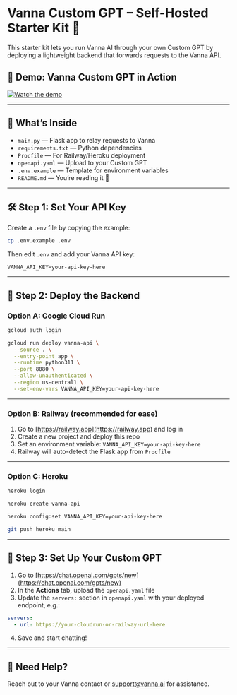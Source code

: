 # Vanna Custom GPT – Self-Hosted Starter Kit 🚀

This starter kit lets you run Vanna AI through your own Custom GPT by deploying a lightweight backend that forwards requests to the Vanna API.

## 🎥 Demo: Vanna Custom GPT in Action

[![Watch the demo](https://img.youtube.com/vi/99SeFvRPs98/0.jpg)](https://www.youtube.com/watch?v=99SeFvRPs98)

---

## 🌟 What’s Inside

- `main.py` — Flask app to relay requests to Vanna
- `requirements.txt` — Python dependencies
- `Procfile` — For Railway/Heroku deployment
- `openapi.yaml` — Upload to your Custom GPT
- `.env.example` — Template for environment variables
- `README.md` — You’re reading it 🙂

---

## 🛠 Step 1: Set Your API Key

Create a `.env` file by copying the example:

```bash
cp .env.example .env
```

Then edit `.env` and add your Vanna API key:

```env
VANNA_API_KEY=your-api-key-here
```

---

## 🚀 Step 2: Deploy the Backend

### Option A: Google Cloud Run

```bash
gcloud auth login

gcloud run deploy vanna-api \
  --source . \
  --entry-point app \
  --runtime python311 \
  --port 8080 \
  --allow-unauthenticated \
  --region us-central1 \
  --set-env-vars VANNA_API_KEY=your-api-key-here
```

---

### Option B: Railway (recommended for ease)

1. Go to [https://railway.app](https://railway.app) and log in
2. Create a new project and deploy this repo
3. Set an environment variable: `VANNA_API_KEY=your-api-key-here`
4. Railway will auto-detect the Flask app from `Procfile`

---

### Option C: Heroku

```bash
heroku login

heroku create vanna-api

heroku config:set VANNA_API_KEY=your-api-key-here

git push heroku main
```

---

## 🤖 Step 3: Set Up Your Custom GPT

1. Go to [https://chat.openai.com/gpts/new](https://chat.openai.com/gpts/new)
2. In the **Actions** tab, upload the `openapi.yaml` file
3. Update the `servers:` section in `openapi.yaml` with your deployed endpoint, e.g.:

```yaml
servers:
  - url: https://your-cloudrun-or-railway-url-here
```

4. Save and start chatting!

---

## 🙋 Need Help?

Reach out to your Vanna contact or support@vanna.ai for assistance.
